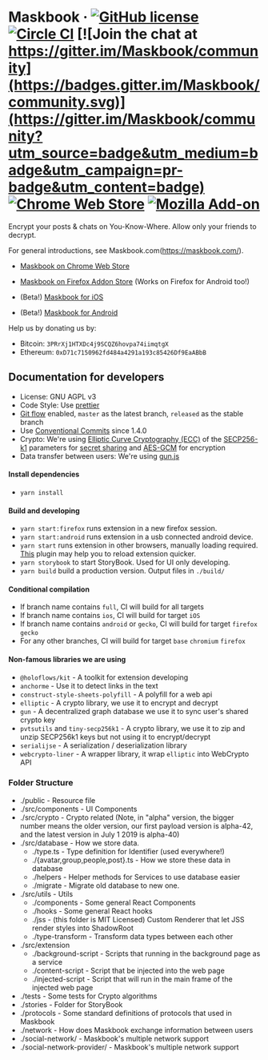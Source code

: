 # Maskbook &middot; [![GitHub license](https://img.shields.io/badge/license-AGPL-blue.svg?style=flat-square)](https://github.com/DimensionDev/Maskbook/blob/master/LICENSE) [![Circle CI](https://img.shields.io/circleci/project/github/DimensionDev/Maskbook.svg?style=flat-square&logo=circleci)](https://circleci.com/gh/DimensionDev/Maskbook) [![Join the chat at https://gitter.im/Maskbook/community](https://badges.gitter.im/Maskbook/community.svg)](https://gitter.im/Maskbook/community?utm_source=badge&utm_medium=badge&utm_campaign=pr-badge&utm_content=badge) [![Chrome Web Store](https://img.shields.io/chrome-web-store/v/jkoeaghipilijlahjplgbfiocjhldnap.svg?logo=Maskbook&logoColor=%231c68f3&style=flat-square&label=Chrome%20store)][crext] [![Mozilla Add-on](https://img.shields.io/amo/v/maskbook?label=Firefox%20store&style=flat-square)][fxaddon]

Encrypt your posts & chats on You-Know-Where. Allow only your friends to decrypt.

For general introductions, see Maskbook.com(https://maskbook.com/).

-   [Maskbook on Chrome Web Store][crext]
-   [Maskbook on Firefox Addon Store][fxaddon] (Works on Firefox for Android too!)
-   (Beta!) [Maskbook for iOS][ios]
-   (Beta!) [Maskbook for Android][android]

    [crext]: https://chrome.google.com/webstore/detail/maskbook/jkoeaghipilijlahjplgbfiocjhldnap/
    [fxaddon]: https://addons.mozilla.org/en-US/firefox/addon/maskbook/
    [ios]: https://testflight.apple.com/join/OGmGmIg1
    [android]: https://play.google.com/store/apps/details?id=com.dimension.maskbook
    
Help us by donating us by:

- Bitcoin: `3PRrXj1HTXDc4j9SCQZ6hovpa74iimqtgX`
- Ethereum: `0xD71c7150962fd484a4291a193c85426Df9EaABbB`

## Documentation for developers

-   License: GNU AGPL v3
-   Code Style: Use [prettier](https://github.com/prettier/prettier)
-   [Git flow](https://github.com/nvie/gitflow) enabled, `master` as the latest branch, `released` as the stable branch
-   Use [Conventional Commits](https://www.conventionalcommits.org/) since 1.4.0
-   Crypto: We're using [Elliptic Curve Cryptography (ECC)](https://en.wikipedia.org/wiki/ECC) of the [SECP256-k1](https://en.bitcoin.it/wiki/Secp256k1) parameters for [secret sharing](https://en.wikipedia.org/wiki/Elliptic-curve_Diffie–Hellman) and [AES-GCM](https://en.wikipedia.org/wiki/Galois/Counter_Mode) for encryption
-   Data transfer between users: We're using [gun.js](https://gun.eco)

#### Install dependencies

-   `yarn install`

#### Build and developing

-   `yarn start:firefox` runs extension in a new firefox session.
-   `yarn start:android` runs extension in a usb connected android device.
-   `yarn start` runs extension in other browsers, manually loading required.
    [This](https://chrome.google.com/webstore/detail/extensions-reloader/fimgfedafeadlieiabdeeaodndnlbhid) plugin may help you to reload extension quicker.
-   `yarn storybook` to start StoryBook. Used for UI only developing.
-   `yarn build` build a production version. Output files in `./build/`

#### Conditional compilation

-   If branch name contains `full`, CI will build for all targets
-   If branch name contains `ios`, CI will build for target `iOS`
-   If branch name contains `android` or `gecko`, CI will build for target `firefox` `gecko`
-   For any other branches, CI will build for target `base` `chromium` `firefox`

#### Non-famous libraries we are using

-   `@holoflows/kit` - A toolkit for extension developing
-   `anchorme` - Use it to detect links in the text
-   `construct-style-sheets-polyfill` - A polyfill for a web api
-   `elliptic` - A crypto library, we use it to encrypt and decrypt
-   `gun` - A decentralized graph database we use it to sync user's shared crypto key
-   `pvtsutils` and `tiny-secp256k1` - A crypto library, we use it to zip and unzip SECP256k1 keys but not using it to encrypt/decrypt
-   `serialijse` - A serialization / deserialization library
-   `webcrypto-liner` - A wrapper library, it wrap `elliptic` into WebCrypto API

### Folder Structure

-   ./public - Resource file
-   ./src/components - UI Components
-   ./src/crypto - Crypto related (Note, in "alpha" version, the bigger number means the older version, our first payload version is alpha-42, and the latest version in July 1 2019 is alpha-40)
-   ./src/database - How we store data.
    -   ./type.ts - Type definition for Identifier (used everywhere!)
    -   ./{avatar,group,people,post}.ts - How we store these data in database
    -   ./helpers - Helper methods for Services to use database easier
    -   ./migrate - Migrate old database to new one.
-   ./src/utils - Utils
    -   ./components - Some general React Components
    -   ./hooks - Some general React hooks
    -   ./jss - (this folder is MIT Licensed) Custom Renderer that let JSS render styles into ShadowRoot
    -   ./type-transform - Transform data types between each other
-   ./src/extension
    -   ./background-script - Scripts that running in the background page as a service
    -   ./content-script - Script that be injected into the web page
    -   ./injected-script - Script that will run in the main frame of the injected web page
-   ./tests - Some tests for Crypto algorithms
-   ./stories - Folder for StoryBook
-   ./protocols - Some standard definitions of protocols that used in Maskbook
-   ./network - How does Maskbook exchange information between users
-   ./social-network/ - Maskbook's multiple network support
-   ./social-network-provider/ - Maskbook's multiple network support
